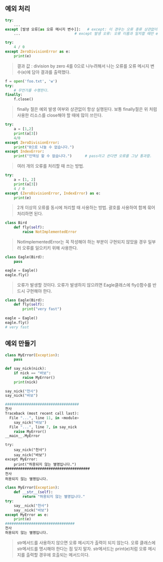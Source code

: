 ## 예외 처리

```python
try:
    ...
except [발생 오류[as 오류 메시지 변수]]:	# except: 이 경우는 오류 종류 상관없이 except블록 수행
    ...							# except 발생 오류: 오류 이름과 일치할 때만 except블록 수행
```

```python
try:
    4 / 0
except ZeroDivisionError as e:
    print(e)
```

> 결과 값 : division by zero 4를 0으로 나누려해서 나는 오류를 오류 메시지 변수(e)에 담아 결과를 출력했다.

```python
f = open('foo.txt', 'w')
try:
    # 무언가를 수행한다.
finally:
    f.close()
```

> finally 절은 예외 발생 여부와 상관없이 항상 실행된다. 보통 finally절은 위 처럼 사용한 리소스를 close해야 할 때에 많이 쓰인다.

```python
try:
    a = [1,2]
    print(a[3])
    4/0
except ZeroDivisionError:
    print("0으로 나눌 수 없습니다.")
except IndexError:
    print("인덱싱 할 수 없습니다.")		# pass라고 쓴다면 오류를 그냥 통과함.
```

> 여러 개의 오류를 처리할 때 쓰는 방법.

```python
try:
	a = [1, 2]
	print(a[3])
	4 / 0
except (ZeroDivisionError, IndexError) as e:
	print(e)
```

> 2개 이상의 오류를 동시에 처리할 때 사용하는 방법. 괄호를 사용하여 함께 묶어 처리하면 된다.

```python
class Bird
	def fly(self):
		raise NotImplementedError
```

> NotImplementedError는 꼭 작성해야 하는 부분이 구현되지 않았을 경우 일부러 오류를 일으키키 위해 사용한다.

```python
class Eagle(Bird):
	pass

eagle = Eagle()
eagle.fly()
```

> 오류가 발생할 것이다. 오류가 발생하지 않으려면 Eagle클래스에 fly()함수를 반드시 구현해야 한다.

```python
class Eagle(Bird):
	def fly(self):
		print("very fast")
		
eagle = Eagle()
eagle.fly()
# very fast
```



## 예외 만들기

```python
class MyError(Exception):
	pass
	
def say_nick(nick):
	if nick == "바보":
		raise MyError()
	print(nick)
	
say_nick("천사")
say_nick("바보")

##################################
천사
Traceback (most recent call last):
  File "...", line 11, in <module>
    say_nick("바보")
  File "...", line 7, in say_nick
    raise MyError()
__main__.MyError
```

```
try:
    say_nick("천사")
    say_nick("바보")
except MyError:
    print("허용되지 않는 별명입니다.")
#######################################
천사
허용되지 않는 별명입니다.
```

```python
class MyError(Exception):
	def __str__(self):
		return "허용되지 않는 별명입니다."
try:
	say__nick("천사")
	say__nick("바보")
except MyError as e:
	print(e)
################################
천사
허용되지 않는 별명입니다.
```

> str메서드를 사용하지 않으면 오류 메시지가 출력이 되지 않는다. 오류 클래스에 str메서드를 명시해야 한다는 점 잊지 말자. str메서드는 print(e)처럼 오류 메시지를 출력할 경우에 호출되는 메서드이다.